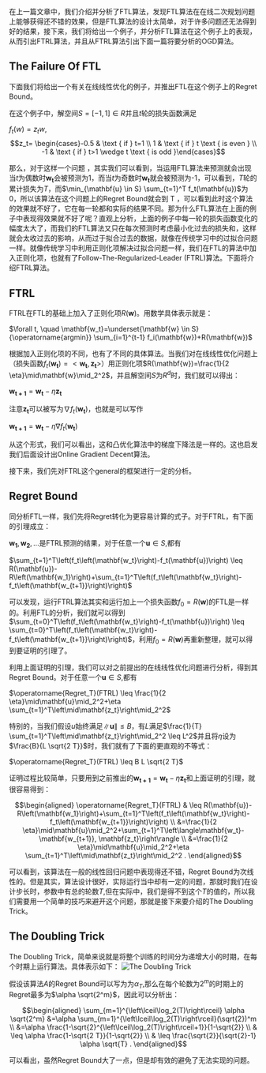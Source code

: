 在上一篇文章中，我们介绍并分析了FTL算法，发现FTL算法在在线二次规划问题上能够获得还不错的效果，但是FTL算法的设计太简单，对于许多问题还无法得到好的结果，接下来，我们将给出一个例子，并分析FTL算法在这个例子上的表现，从而引出FTRL算法，并且从FTRL算法引出下面一篇将要分析的OGD算法。

## The Failure Of FTL

下面我们将给出一个有关在线线性优化的例子，并推出FTL在这个例子上的Regret Bound。

在这个例子中，解空间$S =[-1,1]\in R$并且$t$轮的损失函数满足

$f_t(w)=z_t w$,  $$z_t= \begin{cases}-0.5 & \text { if } t=1 \\ 1 & \text { if } t \text { is even } \\ -1 & \text { if } t>1 \wedge t \text { is odd }\end{cases}$$

那么，对于这样一个问题 ，其实我们可以看到，当运用FTL算法来预测就会出现当$t$为偶数时$\mathbf{w_t}$会被预测为1，而当$t$为奇数时$\mathbf{w_t}$就会被预测为-1，可以看到，$T$轮的累计损失为$T$，而$\min_{\mathbf{u} \in S} \sum_{t=1}^T f_t(\mathbf{u})$为0，所以该算法在这个问题上的Regret Bound就会到 T ，可以看到此时这个算法的效果就不好了，它在每一轮都和实际的结果不同。那为什么FTL算法在上面的例子中表现得效果就不好了呢？直观上分析，上面的例子中每一轮的损失函数变化的幅度太大了，而我们的FTL算法又只在每次预测时考虑最小化过去的损失和，这样就会太收过去的影响，从而过于拟合过去的数据，就像在传统学习中的过拟合问题一样。就像传统学习中利用正则化项解决过拟合问题一样，我们在FTL的算法中加入正则化项，也就有了Follow-The-Regularized-Leader (FTRL)算法。下面将介绍FTRL算法。

## FTRL

FTRL在FTL的基础上加入了正则化项$R(\mathbf{w})$。用数学具体表示就是：

$\forall t, \quad \mathbf{w_t}=\underset{\mathbf{w} \in S}{\operatorname{argmin}} \sum_{i=1}^{t-1} f_i(\mathbf{w})+R(\mathbf{w})$

根据加入正则化项的不同，也有了不同的具体算法。当我们对在线线性优化问题上（损失函数$f_t(\mathbf{w_t})=<\mathbf{w_t},\mathbf{z_t}>$）用正则化项$R(\mathbf{w})=\frac{1}{2 \eta}\mid\mathbf{w}\mid_2^2$，并且解空间$S$为$R^d$时，我们就可以得出：

$\mathbf{w_{t+1}}=\mathbf{w_t}-\eta \mathbf{z_t}$

注意$\mathbf{z_t}$可以被写为$\nabla f_t\left(\mathbf{w_t}\right)$，也就是可以写作

$\mathbf{w_{t+1}}=\mathbf{w_t}-\eta\nabla f_t\left(\mathbf{w_t}\right)$

从这个形式，我们可以看出，这和凸优化算法中的梯度下降法是一样的。这也启发我们后面设计出Online Gradient Decent算法。

接下来，我们先对FTRL这个general的框架进行一定的分析。

## Regret Bound

同分析FTL一样，我们先将Regret转化为更容易计算的式子。对于FTRL，有下面的引理成立：

$\mathbf{w_1},\mathbf{w_2},...$是FTRL预测的结果，对于任意一个$\mathbf{u}∈S$,都有 

$\sum_{t=1}^T\left(f_t\left(\mathbf{w_t}\right)-f_t(\mathbf{u})\right) \leq R(\mathbf{u})-R\left(\mathbf{w_1}\right)+\sum_{t=1}^T\left(f_t\left(\mathbf{w_t}\right)-f_t\left(\mathbf{w_{t+1}}\right)\right)$

可以发现，运行FTRL算法其实和运行加上一个损失函数$f_0=R(\mathbf{w})$的FTL是一样的。利用FTL的分析，我们就可以得到$\sum_{t=0}^T\left(f_t\left(\mathbf{w_t}\right)-f_t(\mathbf{u})\right) \leq \sum_{t=0}^T\left(f_t\left(\mathbf{w_t}\right)-f_t\left(\mathbf{w_{t+1}}\right)\right)$，利用$f_0=R(\mathbf{w})$再重新整理，就可以得到要证明的引理了。

利用上面证明的引理，我们可以对之前提出的在线线性优化问题进行分析，得到其Regret Bound。对于任意一个$\mathbf{u}∈S$,都有

$\operatorname{Regret_T}(FTRL) \leq \frac{1}{2 \eta}\mid\mathbf{u}\mid_2^2+\eta \sum_{t=1}^T\left\mid\mathbf{z_t}\right\mid_2^2$

特别的，当我们假设$u$始终满足$\|\mathbf{u}\| \leq B$，有$L$满足$\frac{1}{T} \sum_{t=1}^T\left\mid\mathbf{z_t}\right\mid_2^2 \leq L^2$并且将$η$设为$\frac{B}{L \sqrt{2 T}}$时，我们就有了下面的更直观的不等式：

$\operatorname{Regret_T}(FTRL) \leq B L \sqrt{2 T}$

证明过程比较简单，只要用到之前推出的$\mathbf{w_{t+1}}=\mathbf{w_t}-\eta \mathbf{z_t}$和上面证明的引理，就很容易得到：

$$\begin{aligned} \operatorname{Regret_T}(FTRL) & \leq R(\mathbf{u})-R\left(\mathbf{w_1}\right)+\sum_{t=1}^T\left(f_t\left(\mathbf{w_t}\right)-f_t\left(\mathbf{w_{t+1}}\right)\right) \\ &=\frac{1}{2 \eta}\mid\mathbf{u}\mid_2^2+\sum_{t=1}^T\left\langle\mathbf{w_t}-\mathbf{w_{t+1}}, \mathbf{z_t}\right\rangle \\ &=\frac{1}{2 \eta}\mid\mathbf{u}\mid_2^2+\eta \sum_{t=1}^T\left\mid\mathbf{z_t}\right\mid_2^2 . \end{aligned}$$

可以看到，该算法在一般的线性回归问题中表现得还不错，Regret Bound为次线性的。但是其实，算法设计很好，实际运行当中却有一定的问题，那就时我们在设计步长时，参数中有总的轮数$T$,但在实际中，我们是得不到这个$T$的值的，所以我们需要用一个简单的技巧来避开这个问题，那就是接下来要介绍的The Doubling Trick。 

## The Doubling Trick

The Doubling Trick，简单来说就是将整个训练的时间分为递增大小的时期，在每个时期上运行算法。具体表示如下：
![The Doubling Trick](https://pic3.zhimg.com/v2-d08513913e10ca3d08b35e694fea4f8a_r.jpg)

假设该算法$A$的Regret Bound可以写为为$α_T$,那么在每个轮数为$2^m$的时期上的Regret最多为$\alpha \sqrt{2^m}$，因此可以分析出：

$$\begin{aligned} \sum_{m=1}^{\left\lceil\log_2(T)\right\rceil} \alpha \sqrt{2^m} &=\alpha \sum_{m=1}^{\left\lceil\log_2(T)\right\rceil}(\sqrt{2})^m \\ &=\alpha \frac{1-\sqrt{2}^{\left\lceil\log_2(T)\right\rceil+1}}{1-\sqrt{2}} \\ & \leq \alpha \frac{1-\sqrt{2 T}}{1-\sqrt{2}} \\ & \leq \frac{\sqrt{2}}{\sqrt{2}-1} \alpha \sqrt{T} . \end{aligned}$$

可以看出，虽然Regret Bound大了一点，但是却有效的避免了无法实现的问题。
